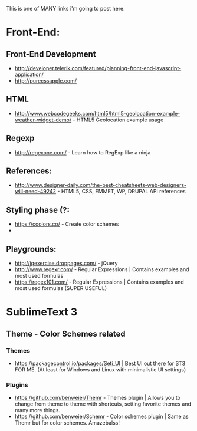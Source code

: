 This is one of MANY links i'm going to post here.

# Front-End:

## Front-End Development
* http://developer.telerik.com/featured/planning-front-end-javascript-application/
* http://purecssapple.com/

## HTML
* http://www.webcodegeeks.com/html5/html5-geolocation-example-weather-widget-demo/ - HTML5 Geolocation example usage

## Regexp
* http://regexone.com/ - Learn how to RegExp like a ninja

## References:
* http://www.designer-daily.com/the-best-cheatsheets-web-designers-will-need-49242 - HTML5, CSS, EMMET, WP, DRUPAL API references

## Styling phase (?:
* https://coolors.co/ - Create color schemes
* 
## Playgrounds:
* http://jqexercise.droppages.com/ - jQuery
* http://www.regexr.com/ - Regular Expressions | Contains examples and most used formulas
* https://regex101.com/ - Regular Expressions | Contains examples and most used formulas (SUPER USEFUL)

# SublimeText 3

## Theme - Color Schemes related
### Themes
* https://packagecontrol.io/packages/Seti_UI | Best UI out there for ST3 FOR ME. (At least for Windows and Linux with minimalistic UI settings)

### Plugins
* https://github.com/benweier/Themr - Themes plugin | Allows you to change from theme to theme with shortcuts, setting favorite themes and many more things.
* https://github.com/benweier/Schemr - Color schemes plugin | Same as Themr but for color schemes. Amazebalss!
 

